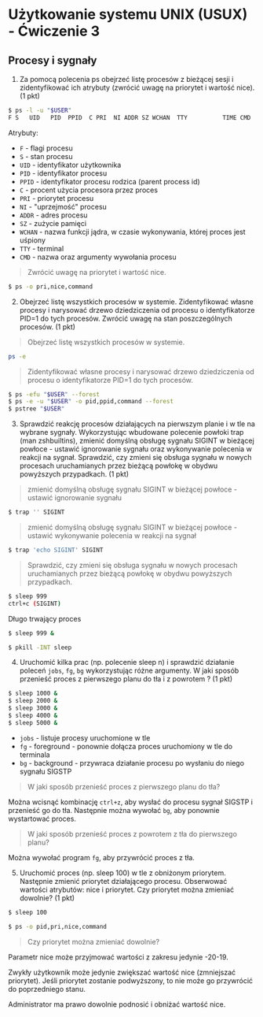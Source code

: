 # Użytkowanie systemu UNIX (USUX) - Ćwiczenie 3

## Procesy i sygnały

1. Za pomocą polecenia ps obejrzeć listę procesów z bieżącej sesji i zidentyfikować ich atrybuty (zwrócić uwagę na priorytet i wartość nice). (1 pkt)

```sh
$ ps -l -u "$USER"
F S   UID   PID  PPID  C PRI  NI ADDR SZ WCHAN  TTY          TIME CMD
```

Atrybuty:
- `F` - flagi procesu
- `S` - stan procesu
- `UID` - identyfikator użytkownika
- `PID` - identyfikator procesu
- `PPID` - identyfikator procesu rodzica (parent process id)
- `C` - procent użycia procesora przez proces
- `PRI` - priorytet procesu
- `NI` - "uprzejmość" procesu
- `ADDR` - adres procesu
- `SZ` - zużycie pamięci
- `WCHAN` - nazwa funkcji jądra, w czasie wykonywania, której proces jest uśpiony
- `TTY` - terminal
- `CMD` - nazwa oraz argumenty wywołania procesu

> Zwrócić uwagę na priorytet i wartość nice.
```sh
$ ps -o pri,nice,command
```

2. Obejrzeć listę wszystkich procesów w systemie.
Zidentyfikować własne procesy i narysować drzewo dziedziczenia od procesu o identyfikatorze PID=1 do tych procesów.
Zwrócić uwagę na stan poszczególnych procesów. (1 pkt)

> Obejrzeć listę wszystkich procesów w systemie.

```sh
ps -e
```

> Zidentyfikować własne procesy i narysować drzewo dziedziczenia od procesu o identyfikatorze PID=1 do tych procesów.

```sh
$ ps -efu "$USER" --forest
$ ps -e -u "$USER" -o pid,ppid,command --forest
$ pstree "$USER"
```

3. Sprawdzić reakcję procesów działających na pierwszym planie i w tle na wybrane sygnały. 
Wykorzystując wbudowane polecenie powłoki trap (man zshbuiltins), zmienić domyślną obsługę sygnału SIGINT w bieżącej powłoce - ustawić ignorowanie sygnału oraz wykonywanie polecenia w reakcji na sygnał. 
Sprawdzić, czy zmieni się obsługa sygnału w nowych procesach uruchamianych przez bieżącą powłokę w obydwu powyższych przypadkach. (1 pkt)

> zmienić domyślną obsługę sygnału SIGINT w bieżącej powłoce - ustawić ignorowanie sygnału
```sh
$ trap '' SIGINT
```

> zmienić domyślną obsługę sygnału SIGINT w bieżącej powłoce - ustawić wykonywanie polecenia w reakcji na sygnał
```sh
$ trap 'echo SIGINT' SIGINT
```

> Sprawdzić, czy zmieni się obsługa sygnału w nowych procesach uruchamianych przez bieżącą powłokę w obydwu powyższych przypadkach.

```sh
$ sleep 999
ctrl+c (SIGINT)
```

Długo trwający proces
```sh
$ sleep 999 &
```

```sh
$ pkill -INT sleep
```

4. Uruchomić kilka prac (np. polecenie sleep n) i sprawdzić działanie poleceń `jobs`, `fg`, `bg` wykorzystując różne argumenty. 
W jaki sposób przenieść proces z pierwszego planu do tła i z powrotem ? (1 pkt)

```sh
$ sleep 1000 &
$ sleep 2000 &
$ sleep 3000 &
$ sleep 4000 &
$ sleep 5000 &
```
- `jobs` - listuje procesy uruchomione w tle
- `fg` - foreground - ponownie dołącza proces uruchomiony w tle do terminala
- `bg` - background - przywraca działanie procesu po wysłaniu do niego sygnału SIGSTP

> W jaki sposób przenieść proces z pierwszego planu do tła?

Można wcisnąć kombinację `ctrl+z`, aby wysłać do procesu sygnał SIGSTP i przenieść go do tła. Następnie można wywołać `bg`, aby ponownie wystartować proces.

> W jaki sposób przenieść proces z powrotem z tła do pierwszego planu?

Można wywołać program `fg`, aby przywrócić proces z tła.

5. Uruchomić proces (np. sleep 100) w tle z obniżonym priorytem. 
Następnie zmienić priorytet działającego procesu. 
Obserwować wartości atrybutów: nice i priorytet. 
Czy priorytet można zmieniać dowolnie? (1 pkt)

```sh
$ sleep 100
```

```sh
$ ps -o pid,pri,nice,command
```

> Czy priorytet można zmieniać dowolnie?

Parametr nice może przyjmować wartości z zakresu jedynie -20-19.

Zwykły użytkownik może jedynie zwiększać wartość nice (zmniejszać priorytet). Jeśli priorytet zostanie podwyższony, to nie może go przywrócić do poprzedniego stanu.

Administrator ma prawo dowolnie podnosić i obniżać wartość nice.

